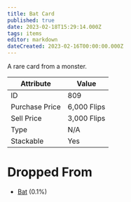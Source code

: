 ```yaml
---
title: Bat Card
published: true
date: 2023-02-18T15:29:14.000Z
tags: items
editor: markdown
dateCreated: 2023-02-16T00:00:00.000Z
---
```


A rare card from a monster.

|Attribute|Value|
|-|-|
|ID|809|
|Purchase Price|6,000 Flips|
|Sell Price|3,000 Flips|
|Type|N/A|
|Stackable|Yes|


# Dropped From
 * [Bat](/monsters/bat.md) (0.1%)
